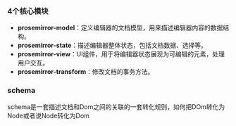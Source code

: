 ### 4个核心模块
+ **prosemirror-model**：定义编辑器的文档模型，用来描述编辑器内容的数据结构。
+ **prosemirror-state**：描述编辑器整体状态，包括文档数据、选择等。
+ **prosemirror-view**：UI组件，用于将编辑器状态展现为可编辑的元素，处理用户交互。
+ **prosemirror-transform**：修改文档的事务方法。

### schema
schema是一套描述文档和Dom之间的关联的一套转化规则，如何把DOm转化为Node或者说Node转化为Dom
